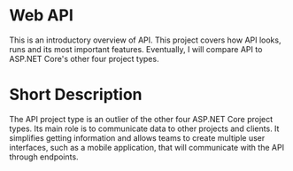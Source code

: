 ﻿# Web API
This is an introductory overview of API. 
This project covers how API looks, runs and its most important features. 
Eventually, I will compare API to ASP.NET Core's other four project types. 

# Short Description
The API project type is an outlier of the other four ASP.NET Core project types.
Its main role is to communicate data to other projects and clients.
It simplifies getting information and allows teams to create multiple user interfaces,
such as a mobile application, that will communicate with the API through endpoints. 
